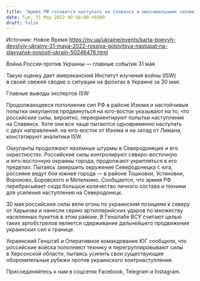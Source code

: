 ```yaml
---
title: "Армия РФ готовится наступать на Славянск и максимальными силами штурмует Северодонецк — карты главных боев в Украине от ISW"
date: Tue, 31 May 2022 09:56:00 +0300
draft: false
---
```

Источник: Новое Время https://nv.ua/ukraine/events/karta-boevyh-deystviy-ukrainy-31-maya-2022-rossiya-gotovitsya-nastupat-na-slavyansk-novosti-ukrain-50246476.html


Война России против Украины — главные события 31 мая

Такую оценку дает американский Институт изучения войны (ISW) в своей свежей сводке о ситуации на фронтах в Украине за 30 мая.

Главные выводы экспертов ISW:

Продолжающееся пополнение сил РФ в районе Изюма и настойчивые попытки оккупантов продвинуться на юго-восток указывают на то, что российские силы, вероятно, переориентируют попытки наступления на Славянск. Хотя они все чаще пытаются одновременно наступать с двух направлений: на юго-восток от Изюма и на запад от Лимана, констатируют аналитики ISW.

Оккупанты продолжают наземные штурмы в Северодонецке и его окрестностях. Российские силы контролируют северо-восточную и юго-восточную окраины города, продолжают укрепляться в его пределах. Пытаясь завершить окружение Северодонецка с юга, россияне ведут бои южнее города — в районе Тошковки, Устиновки, Вороново, Боровского и Метелкино. Сообщается, что армия РФ перебрасывает сюда большое количество личного состава и техники для усиления наступления на Северодонецк.

 30 мая российские силы вели огонь по украинским позициям к северу от Харькова и нанесли серию артиллерийских ударов по множеству населенных пунктов в этом районе. В Генштабе ВСУ считают целью таких артобстрелов является сдерживание дальнейшего продвижения украинских сил к границе.

Украинский Генштаб и Оперативное командование ЮГ сообщили, что российские войска пополняют технику и перегруппировывают силы в Херсонской области, пытаясь усилить свои существующие оборонительные рубежи против украинского контрнаступления.

Присоединяйтесь к нам в соцсетях Facebook, Telegram и Instagram.
